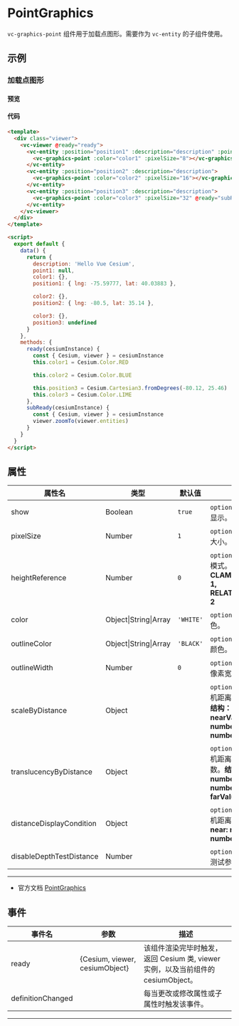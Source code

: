 # PointGraphics

`vc-graphics-point` 组件用于加载点图形。需要作为 `vc-entity` 的子组件使用。

## 示例

### 加载点图形

#### 预览

<doc-preview>
  <template>
    <div class="viewer">
      <vc-viewer @ready="ready">
        <vc-entity :position="position1" :description="description" :point.sync="point1">
          <vc-graphics-point :color="color1" :pixelSize="8"></vc-graphics-point>
        </vc-entity>
        <vc-entity :position="position2" :description="description">
          <vc-graphics-point :color="color2" :pixelSize="16"></vc-graphics-point>
        </vc-entity>
        <vc-entity :position="position3" :description="description">
          <vc-graphics-point :color="color3" :pixelSize="32" @ready="subReady"></vc-graphics-point>
        </vc-entity>
      </vc-viewer>
    </div>
  </template>

  <script>
    export default {
      data() {
        return {
          description: 'Hello Vue Cesium',
          point1: null,
          color1: {},
          position1: { lng: -75.59777, lat: 40.03883 },

          color2: {},
          position2: { lng: -80.5, lat: 35.14 },

          color3: {},
          position3: undefined
        }
      },
      methods: {
        ready(cesiumInstance) {
          const { Cesium, viewer } = cesiumInstance
          this.color1 = Cesium.Color.RED

          this.color2 = Cesium.Color.BLUE

          this.position3 = Cesium.Cartesian3.fromDegrees(-80.12, 25.46)
          this.color3 = Cesium.Color.LIME
        },
        subReady(cesiumInstance) {
          const { Cesium, viewer } = cesiumInstance
          viewer.zoomTo(viewer.entities)
        }
      }
    }
  </script>
</doc-preview>

#### 代码

```html
<template>
  <div class="viewer">
    <vc-viewer @ready="ready">
      <vc-entity :position="position1" :description="description" :point.sync="point1">
        <vc-graphics-point :color="color1" :pixelSize="8"></vc-graphics-point>
      </vc-entity>
      <vc-entity :position="position2" :description="description">
        <vc-graphics-point :color="color2" :pixelSize="16"></vc-graphics-point>
      </vc-entity>
      <vc-entity :position="position3" :description="description">
        <vc-graphics-point :color="color3" :pixelSize="32" @ready="subReady"></vc-graphics-point>
      </vc-entity>
    </vc-viewer>
  </div>
</template>

<script>
  export default {
    data() {
      return {
        description: 'Hello Vue Cesium',
        point1: null,
        color1: {},
        position1: { lng: -75.59777, lat: 40.03883 },

        color2: {},
        position2: { lng: -80.5, lat: 35.14 },

        color3: {},
        position3: undefined
      }
    },
    methods: {
      ready(cesiumInstance) {
        const { Cesium, viewer } = cesiumInstance
        this.color1 = Cesium.Color.RED

        this.color2 = Cesium.Color.BLUE

        this.position3 = Cesium.Cartesian3.fromDegrees(-80.12, 25.46)
        this.color3 = Cesium.Color.LIME
      },
      subReady(cesiumInstance) {
        const { Cesium, viewer } = cesiumInstance
        viewer.zoomTo(viewer.entities)
      }
    }
  }
</script>
```

## 属性

<!-- prettier-ignore -->
| 属性名 | 类型 | 默认值 | 描述 |
| ------------------------ | ------- | ----------- | -------------------------------------------------- |
| show | Boolean | `true` | `optional` 指定 point 是否显示。 |
| pixelSize | Number | `1` | `optional` 指定 point 像素大小。 |
| heightReference | Number | `0` | `optional` 指定 point 高度模式。 **NONE: 0, CLAMP_TO_GROUND: 1, RELATIVE_TO_GROUND: 2** |
| color | Object\|String\|Array | `'WHITE'` | `optional` 指定 point 颜色。 |
| outlineColor | Object\|String\|Array | `'BLACK'` | `optional` 指定 point 轮廓颜色。 |
| outlineWidth | Number | `0` | `optional` 指定 point 轮廓像素宽度。 |
| scaleByDistance | Object | | `optional` 指定 point 随相机距离改变的缩放参数。 **结构：{ near: number, nearValue: number, far: number, farValue: number }** |
| translucencyByDistance | Object | | `optional` 指定 point 随相机距离改变的透明度参数。**结构：{ near: number, nearValue: number, far: number, farValue: number }** |
| distanceDisplayCondition | Object | | `optional` 指定 point 随相机距离显隐参数。**结构：{ near: number, far: number }** |
| disableDepthTestDistance | Number | | `optional` 指定 point 深度测试参数。 |

---

- 官方文档 [PointGraphics](https://cesium.com/docs/cesiumjs-ref-doc/PointGraphics.html)

## 事件

| 事件名            | 参数                           | 描述                                                                             |
| ----------------- | ------------------------------ | -------------------------------------------------------------------------------- |
| ready             | {Cesium, viewer, cesiumObject} | 该组件渲染完毕时触发，返回 Cesium 类, viewer 实例，以及当前组件的 cesiumObject。 |
| definitionChanged |                                | 每当更改或修改属性或子属性时触发该事件。                                         |

---

